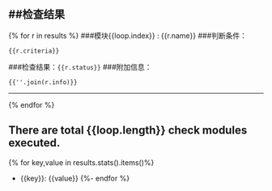 ##检查结果
------------------------------------------------------------
{% for r in results %}
###模块{{loop.index}} : {{r.name}}
###判断条件： 
```
{{r.criteria}}
```
###检查结果：`{{r.status}}`
###附加信息：
```
{{''.join(r.info)}}
```
------------------------------------------------------------
{% endfor %}


## There are total {{loop.length}} check modules executed.
{% for key,value in results.stats().items()%}
 * {{key}}: {{value}}
{%- endfor %}